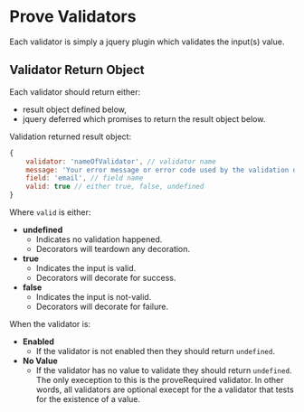 # Prove Validators

Each validator is simply a jquery plugin which validates the input(s) value.

## Validator Return Object

Each validator should return either:
- result object defined below,
- jquery deferred which promises to return the result object below.

Validation returned result object:
```javascript
{
	validator: 'nameOfValidator', // validator name
	message: 'Your error message or error code used by the validation decorator.',
	field: 'email', // field name
	valid: true // either true, false, undefined
}
```

Where `valid` is either:
- **undefined**
	- Indicates no validation happened.
	- Decorators will teardown any decoration.
- **true**
	- Indicates the input is valid.
	- Decorators will decorate for success.
- **false**
	- Indicates the input is not-valid.
	- Decorators will decorate for failure.

When the validator is:

- **Enabled**
	- If the validator is not enabled then they should return `undefined`.
- **No Value**
	- If the validator has no value to validate they should return `undefined`. The only exeception to this is the proveRequired validator. In other words, all validators are optional execept for the a validator that tests for the existence of a value.
